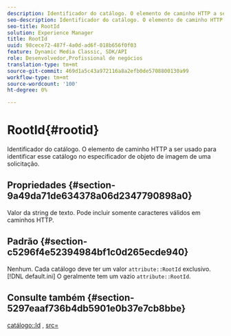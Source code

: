 ```yaml
---
description: Identificador do catálogo. O elemento de caminho HTTP a ser usado para identificar esse catálogo no especificador de objeto de imagem de uma solicitação.
seo-description: Identificador do catálogo. O elemento de caminho HTTP a ser usado para identificar esse catálogo no especificador de objeto de imagem de uma solicitação.
seo-title: RootId
solution: Experience Manager
title: RootId
uuid: 98cece72-487f-4a0d-ad6f-018b656f0f03
feature: Dynamic Media Classic, SDK/API
role: Desenvolvedor,Profissional de negócios
translation-type: tm+mt
source-git-commit: 469d1a5c43a972116a8a2efb0de5708800130a99
workflow-type: tm+mt
source-wordcount: '100'
ht-degree: 0%

---
```



# RootId{#rootid}

Identificador do catálogo. O elemento de caminho HTTP a ser usado para identificar esse catálogo no especificador de objeto de imagem de uma solicitação.

## Propriedades {#section-9a49da71de634378a06d2347790898a0}

Valor da string de texto. Pode incluir somente caracteres válidos em caminhos HTTP.

## Padrão {#section-c5296f4e52394984bf1c0d265ecde940}

Nenhum. Cada catálogo deve ter um valor `attribute::RootId` exclusivo. [!DNL default.ini] O geralmente tem um vazio  `attribute::RootId`.

## Consulte também {#section-5297eaaf736b4db5901e0b37e7cb8bbe}

[catálogo::Id](/help/aem-is-ir-api/is-api/image-catalog/image-serving-api-ref/c-image-catalog-reference/c-image-svg-data-reference/c-image-data-reference/r-id-cat.md) ,  [src=](../../../../../is-api/http-ref/image-serving-api-ref/c-http-protocol-reference/c-command-reference/r-src.md#reference-f6506637778c4c69bf106a7924a91ab1)

